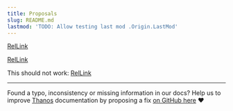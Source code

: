 ```yaml
---
title: Proposals
slug: README.md
lastmod: 'TODO: Allow testing last mod .Origin.LastMod'
---
```


[RelLink](../_index.md)

[RelLink](../Team/doc.md)

This should not work: [RelLink](../../test.md)

---

Found a typo, inconsistency or missing information in our docs? Help us to improve [Thanos](https://thanos.io) documentation by proposing a fix [on GitHub here](https://github.com/thanos-io/thanos/edit/main/docs/README.md) :heart:

